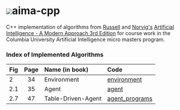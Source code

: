 # ![](https://github.com/aimacode/aima-java/blob/gh-pages/aima3e/images/aima3e.jpg)aima-cpp
C++ implementation of algorithms from [Russell](http://www.cs.berkeley.edu/~russell/) and [Norvig's](http://www.norvig.com/) [Artificial Intelligence - A Modern Approach 3rd Edition](http://aima.cs.berkeley.edu/) for  course work in the Columbia University Artificial Intelligence micro masters program.  

### Index of Implemented Algorithms

|Fig|Page|Name (in book)|Code|
| -------- |:--------:| :-----| :----- |
|2|34|Environment|[environment](/aicpp/src/environment/xyenv)|
|2.1|35|Agent|[agent](/aicpp/src/agent)|
|2.7|47|Table-Driven-Agent|[agent_programs](/aicpp/src/agent/agent_programs)|


